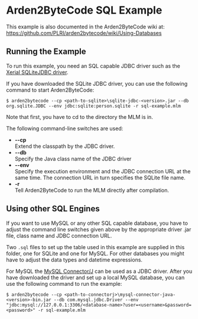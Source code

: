 # Arden2ByteCode SQL Example

This example is also documented in the Arden2ByteCode wiki at: 
<https://github.com/PLRI/arden2bytecode/wiki/Using-Databases>


## Running the Example

To run this example, you need an SQL capable JDBC driver such as the [Xerial SQLiteJDBC driver](https://github.com/xerial/sqlite-jdbc/releases).

If you have downloaded the SQLite JDBC driver, you can use the following command to start Arden2ByteCode:

    $ arden2bytecode --cp <path-to-sqlite>\sqlite-jdbc-<version>.jar --db org.sqlite.JDBC --env jdbc:sqlite:person.sqlite -r sql-example.mlm

Note that first, you have to cd to the directory the MLM is in.

The following command-line switches are used:

+ **--cp**  
  Extend the classpath by the JDBC driver.
+ **--db**  
  Specify the Java class name of the JDBC driver
+ **--env**  
  Specify the execution environment and the JDBC connection URL at the same time. The connection URL in turn specifies the SQLite file name.
+ **-r**  
  Tell Arden2ByteCode to run the MLM directly after compilation.

  
## Using other SQL Engines

If you want to use MySQL or any other SQL capable database, 
you have to adjust the command line switches given above by
the appropriate driver .jar file, class name and JDBC 
connection URL.

Two `.sql` files to set up the table used in this example are supplied in this folder, one for SQLite and one for MySQL. For other databases you might have to adjust the data types and datetime expressions.

For MySQL the [MySQL Connector/J](https://dev.mysql.com/downloads/connector/j/) can be used as a JDBC driver. After you have downloaded the driver and set up a local MySQL database, you can use the following command to run the example:

    $ arden2bytecode --cp <path-to-connectorj>\mysql-connector-java-<version>-bin.jar --db com.mysql.jdbc.Driver --env "jdbc:mysql://127.0.0.1:3306/<database-name>?user=<username>&password=<password>" -r sql-example.mlm

